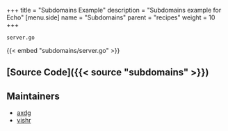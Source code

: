 +++
title = "Subdomains Example"
description = "Subdomains example for Echo"
[menu.side]
  name = "Subdomains"
  parent = "recipes"
  weight = 10
+++

`server.go`

{{< embed "subdomains/server.go" >}}

## [Source Code]({{< source "subdomains" >}})

## Maintainers

- [axdg](https://github.com/axdg)
- [vishr](https://github.com/vishr)
